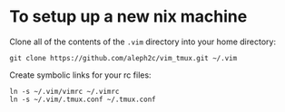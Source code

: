 # To setup up a new nix machine
Clone all of the contents of the `.vim` directory into your home directory:

    git clone https://github.com/aleph2c/vim_tmux.git ~/.vim

Create symbolic links for your rc files:

    ln -s ~/.vim/vimrc ~/.vimrc
    ln -s ~/.vim/.tmux.conf ~/.tmux.conf
